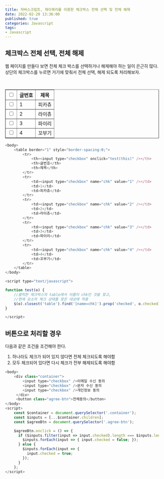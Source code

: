```yaml
---
title: 자바스크립트, 제이쿼리를 이용한 체크박스 전체 선택 및 전체 해제    
date: 2022-02-20 13:36:00 
published: true 
categories: Javascript 
tags:
- Javascript 
---
```


## 체크박스 전체 선택, 전체 해제       
웹 페이지를 만들다 보면 전체 체크 박스를 선택하거나 해제해야 하는 일이 은근히 많다. 상단의 체크박스를 누르면 거기에 맞춰서 전체 선택, 해제 되도록 처리해보자. 

<br/>
	<table border="1" style="border-spacing:0;">
		<tr>
			<th><input type="checkbox" onclick="test(this)" /></th>
			<th>글번호</th>
			<th>제목</th>
		</tr>
		<tr>
			<td><input type="checkbox" name="chk" value="1" /></td>
			<td>1</td>
			<td>피카츄</td>
		</tr>
		<tr>
			<td><input type="checkbox" name="chk" value="2" /></td>
			<td>2</td>
			<td>라이츄</td>
		</tr>
		<tr>
			<td><input type="checkbox" name="chk" value="3" /></td>
			<td>3</td>
			<td>파이리</td>
		</tr>
		<tr>
			<td><input type="checkbox" name="chk" value="4" /></td>
			<td>4</td>
			<td>꼬부기</td>
		</tr>		
	</table>

```javaScript 
<body>
	<table border="1" style="border-spacing:0;">
		<tr>
			<th><input type="checkbox" onclick="test(this)" /></th>
			<th>글번호</th>
			<th>제목</th>
		</tr>
		<tr>
			<td><input type="checkbox" name="chk" value="1" /></td>
			<td>1</td>
			<td>피카츄</td>
		</tr>
		<tr>
			<td><input type="checkbox" name="chk" value="2" /></td>
			<td>2</td>
			<td>라이츄</td>
		</tr>
		<tr>
			<td><input type="checkbox" name="chk" value="3" /></td>
			<td>3</td>
			<td>파이리</td>
		</tr>
		<tr>
			<td><input type="checkbox" name="chk" value="4" /></td>
			<td>4</td>
			<td>꼬부기</td>
		</tr>		
	</table>
</body>

<script type="text/javascript">

function test(o) {
	//클릭한 체크박스의 table에서 이름이 chk인 것을 찾고, 
	//현재 요소의 체크 상태를 찾은 대상에 적용
	$(o).closest('table').find('[name=chk]').prop('checked', o.checked);
}

</script>
```

## 버튼으로 처리할 경우  
다음과 같은 조건을 조건해야 한다.  
1. 하나라도 체크가 되어 있지 않다면 전체 체크되도록 해야함
2. 모두 체크되어 있다면 다시 체크가 전부 해제되도록 해야함
```javaScript  
<body>
	<div class="container">
	    <input type="checkbox" />이메일 수신 동의
	    <input type="checkbox" />문자 수신 동의
	    <input type="checkbox" />개인정보 동의
	 </div>
	 <button class="agree-btn">전체동의</button>
</body>
<script>
    const $container = document.querySelector('.container');
    const $inputs = [...$container.children];
    const $agreeBtn = document.querySelector('.agree-btn');

    $agreeBtn.onclick = () => {
      if ($inputs.filter(input => input.checked).length === $inputs.length) {
        $inputs.forEach(input => { input.checked = false; });
      } else {
        $inputs.forEach(input => {
          input.checked = true;
        });
      }
    };
</script>

```
